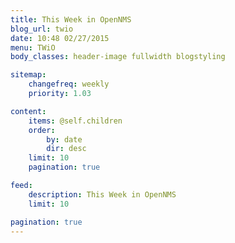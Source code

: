 ```yaml
---
title: This Week in OpenNMS
blog_url: twio
date: 10:48 02/27/2015
menu: TWiO
body_classes: header-image fullwidth blogstyling

sitemap:
    changefreq: weekly
    priority: 1.03

content:
    items: @self.children
    order:
        by: date
        dir: desc
    limit: 10
    pagination: true

feed:
    description: This Week in OpenNMS
    limit: 10

pagination: true
---
```

